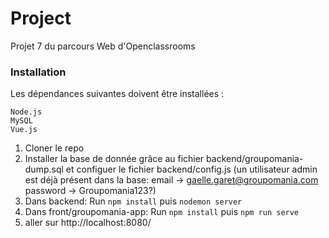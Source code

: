 # Project

Projet 7 du parcours Web d'Openclassrooms

### Installation

Les dépendances suivantes doivent être installées :

```
Node.js
MySQL
Vue.js
```

1. Cloner le repo
2. Installer la base de donnée grâce au fichier backend/groupomania-dump.sql et configuer le fichier backend/config.js
(un utilisateur admin est déjà présent dans la base: email -> gaelle.garet@groupomania.com password -> Groupomania123?)
3. Dans backend: Run ```npm install``` puis  ```nodemon server```
4. Dans front/groupomania-app: Run ```npm install``` puis ```npm run serve```
5. aller sur http://localhost:8080/


